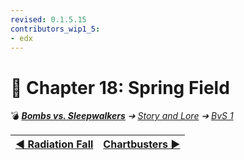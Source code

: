 ```yaml
---
revised: 0.1.5.15
contributors_wip1_5:
- edx
---
```


# 📄 Chapter 18: Spring Field

💣 ***[Bombs vs. Sleepwalkers][home]** ➔ [Story and Lore][story] ➔ [BvS 1][story_bvs1]*

| [◀️ Radiation Fall][prev] | [Chartbusters ▶️][next] |
| --: | :-- |

[home]: /README.md
[prev]: /story/bvs1/17_radiation_fall.md
[next]: /story/bvs1/19_chartbusters.md
[story]: /story/readme.md
[story_bvs1]: /story/bvs1/readme.md
